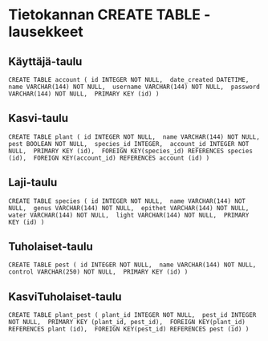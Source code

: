 # Tietokannan CREATE TABLE -lausekkeet


## Käyttäjä-taulu

`CREATE TABLE account (
	id INTEGER NOT NULL, 
	date_created DATETIME, 
	name VARCHAR(144) NOT NULL, 
	username VARCHAR(144) NOT NULL, 
	password VARCHAR(144) NOT NULL, 
	PRIMARY KEY (id)
)`

## Kasvi-taulu
`CREATE TABLE plant (
	id INTEGER NOT NULL, 
	name VARCHAR(144) NOT NULL, 
	pest BOOLEAN NOT NULL, 
	species_id INTEGER, 
	account_id INTEGER NOT NULL, 
	PRIMARY KEY (id), 
	FOREIGN KEY(species_id) REFERENCES species (id), 
	FOREIGN KEY(account_id) REFERENCES account (id)
)`

## Laji-taulu
`CREATE TABLE species (
	id INTEGER NOT NULL, 
	name VARCHAR(144) NOT NULL, 
	genus VARCHAR(144) NOT NULL, 
	epithet VARCHAR(144) NOT NULL, 
	water VARCHAR(144) NOT NULL, 
	light VARCHAR(144) NOT NULL, 
	PRIMARY KEY (id)
)`

## Tuholaiset-taulu
`CREATE TABLE pest (
	id INTEGER NOT NULL, 
	name VARCHAR(144) NOT NULL, 
	control VARCHAR(250) NOT NULL, 
	PRIMARY KEY (id)
)`

## KasviTuholaiset-taulu
`CREATE TABLE plant_pest (
	plant_id INTEGER NOT NULL, 
	pest_id INTEGER NOT NULL, 
	PRIMARY KEY (plant_id, pest_id), 
	FOREIGN KEY(plant_id) REFERENCES plant (id), 
	FOREIGN KEY(pest_id) REFERENCES pest (id)
)`
